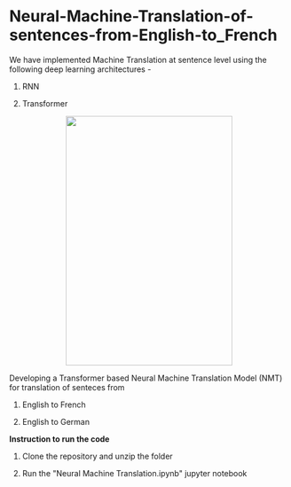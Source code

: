 # Neural-Machine-Translation-of-sentences-from-English-to_French

We have implemented Machine Translation at sentence level using the following deep learning architectures - 

1) RNN

2) Transformer

<p align="center">
  <img width="300" height="450" src="https://miro.medium.com/max/856/1*ZCFSvkKtppgew3cc7BIaug.png">
</p>

Developing a Transformer based Neural Machine Translation Model (NMT) for translation of senteces from 

1) English to French

2) English to German

**Instruction to run the code**

1) Clone the repository and unzip the folder

2) Run the "Neural Machine Translation.ipynb" jupyter notebook


